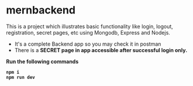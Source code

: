 # mernbackend
This is a project which illustrates basic functionality like login, logout, registration, secret pages, etc using Mongodb, Express and Nodejs.

- It's a complete Backend app so you may check it in postman
- There is a <strong> SECRET </string> page in app accessible after successful login only.

Run the following commands
```
npm i
npm run dev
```
